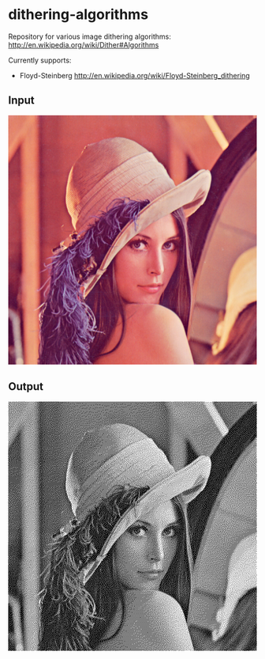 dithering-algorithms
====================

Repository for various image dithering algorithms: http://en.wikipedia.org/wiki/Dither#Algorithms

Currently supports: 
- Floyd-Steinberg http://en.wikipedia.org/wiki/Floyd-Steinberg_dithering 


Input
-----
![alt tag](https://raw.githubusercontent.com/phil8192/dithering-algorithms/master/lenna.png)

Output
------
![alt tag](https://raw.githubusercontent.com/phil8192/dithering-algorithms/master/lenna-out.png)


